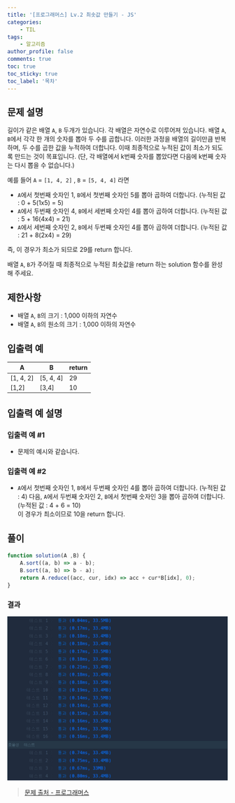 ```yaml
---
title: '[프로그래머스] Lv.2 최솟값 만들기 - JS'
categories:
    - TIL
tags:
    - 알고리즘
author_profile: false
comments: true
toc: true
toc_sticky: true
toc_label: '목차'
---
```


## 문제 설명
길이가 같은 배열 `A`, `B` 두개가 있습니다. 각 배열은 자연수로 이루어져 있습니다.
배열 `A`, `B`에서 각각 한 개의 숫자를 뽑아 두 수를 곱합니다. 이러한 과정을 배열의 길이만큼 반복하며, 두 수를 곱한 값을 누적하여 더합니다. 이때 최종적으로 누적된 값이 최소가 되도록 만드는 것이 목표입니다. (단, 각 배열에서 k번째 숫자를 뽑았다면 다음에 k번째 숫자는 다시 뽑을 수 없습니다.)

예를 들어 `A` = `[1, 4, 2]` , `B` = `[5, 4, 4]` 라면

* `A`에서 첫번째 숫자인 1, `B`에서 첫번째 숫자인 5를 뽑아 곱하여 더합니다. (누적된 값 : 0 + 5(1x5) = 5)
* `A`에서 두번째 숫자인 4, `B`에서 세번째 숫자인 4를 뽑아 곱하여 더합니다. (누적된 값 : 5 + 16(4x4) = 21)
* `A`에서 세번째 숫자인 2, `B`에서 두번째 숫자인 4를 뽑아 곱하여 더합니다. (누적된 값 : 21 + 8(2x4) = 29)

즉, 이 경우가 최소가 되므로 29를 return 합니다.

배열 `A`, `B`가 주어질 때 최종적으로 누적된 최솟값을 return 하는 solution 함수를 완성해 주세요.

## 제한사항
* 배열 `A`, `B`의 크기 : 1,000 이하의 자연수
* 배열 `A`, `B`의 원소의 크기 : 1,000 이하의 자연수

## 입출력 예

| A         	| B         	| return 	|
|-----------	|-----------	|--------	|
| [1, 4, 2] 	| [5, 4, 4] 	| 29     	|
| [1,2]     	| [3,4]     	| 10     	|

## 입출력 예 설명
### 입출력 예 #1
* 문제의 예시와 같습니다.

### 입출력 예 #2
* `A`에서 첫번째 숫자인 1, `B`에서 두번째 숫자인 4를 뽑아 곱하여 더합니다. (누적된 값 : 4) 다음, `A`에서 두번째 숫자인 2, `B`에서 첫번째 숫자인 3을 뽑아 곱하여 더합니다. (누적된 값 : 4 + 6 = 10)  
이 경우가 최소이므로 10을 return 합니다.

## 풀이
```javascript
function solution(A ,B) {
    A.sort((a, b) => a - b);
    B.sort((a, b) => b - a);
    return A.reduce((acc, cur, idx) => acc + cur*B[idx], 0);
}
```

### 결과
![result1](/assets/images/2023/09/29/algorithm-80-result1.png)

>[문제 출처 - 프로그래머스](https://school.programmers.co.kr/learn/courses/30/lessons/12941)